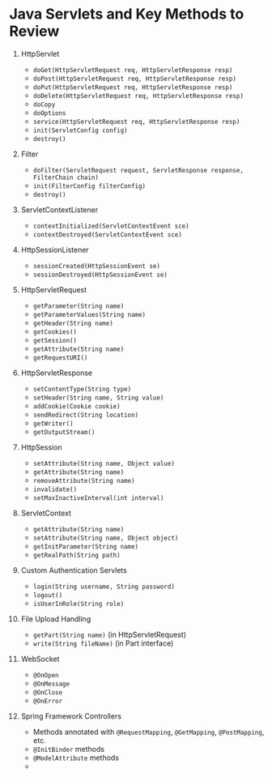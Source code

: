 # Java Servlets and Key Methods to Review

1. HttpServlet
   - `doGet(HttpServletRequest req, HttpServletResponse resp)`
   - `doPost(HttpServletRequest req, HttpServletResponse resp)`
   - `doPut(HttpServletRequest req, HttpServletResponse resp)`
   - `doDelete(HttpServletRequest req, HttpServletResponse resp)`
   - `doCopy`
   - `doOptions`
   - `service(HttpServletRequest req, HttpServletResponse resp)`
   - `init(ServletConfig config)`
   - `destroy()`

2. Filter
   - `doFilter(ServletRequest request, ServletResponse response, FilterChain chain)`
   - `init(FilterConfig filterConfig)`
   - `destroy()`

3. ServletContextListener
   - `contextInitialized(ServletContextEvent sce)`
   - `contextDestroyed(ServletContextEvent sce)`

4. HttpSessionListener
   - `sessionCreated(HttpSessionEvent se)`
   - `sessionDestroyed(HttpSessionEvent se)`

5. HttpServletRequest
   - `getParameter(String name)`
   - `getParameterValues(String name)`
   - `getHeader(String name)`
   - `getCookies()`
   - `getSession()`
   - `getAttribute(String name)`
   - `getRequestURI()`

6. HttpServletResponse
   - `setContentType(String type)`
   - `setHeader(String name, String value)`
   - `addCookie(Cookie cookie)`
   - `sendRedirect(String location)`
   - `getWriter()`
   - `getOutputStream()`

7. HttpSession
   - `setAttribute(String name, Object value)`
   - `getAttribute(String name)`
   - `removeAttribute(String name)`
   - `invalidate()`
   - `setMaxInactiveInterval(int interval)`

8. ServletContext
   - `getAttribute(String name)`
   - `setAttribute(String name, Object object)`
   - `getInitParameter(String name)`
   - `getRealPath(String path)`

9. Custom Authentication Servlets
   - `login(String username, String password)`
   - `logout()`
   - `isUserInRole(String role)`

10. File Upload Handling
    - `getPart(String name)` (in HttpServletRequest)
    - `write(String fileName)` (in Part interface)

11. WebSocket
    - `@OnOpen`
    - `@OnMessage`
    - `@OnClose`
    - `@OnError`

12. Spring Framework Controllers
    - Methods annotated with `@RequestMapping`, `@GetMapping`, `@PostMapping`, etc.
    - `@InitBinder` methods
    - `@ModelAttribute` methods
    - 